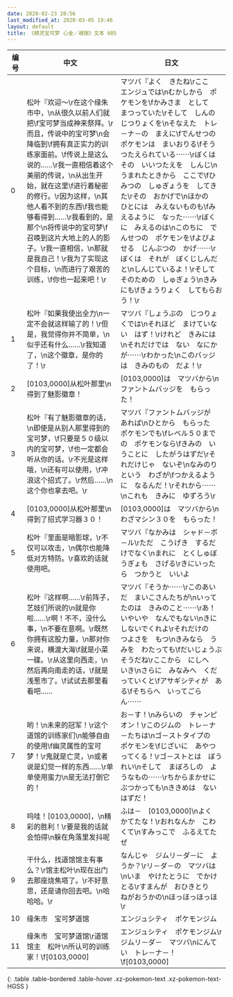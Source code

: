```yaml
---
date: 2020-02-23 20:56
last_modified_at: 2020-03-05 19:46
layout: default
title: 《精灵宝可梦 心金／魂银》文本 605
---
```

| 编号 | 中文 | 日文 |
| ---- | ---- | ---- |
| 0 | 松叶『欢迎～\r在这个缘朱市中，\n从很久以前人们就把\f宝可梦当成神来祭拜。\r而且，传说中的宝可梦\n会降临到\f拥有真正实力的训练家面前。\f传说上是这么说的……\r我一直相信着这个美丽的传说，\n从出生开始，就在这里\f进行着秘密的修行。\r因为这样，\n其他人看不到的东西\f我也能够看得到……\r我看到的，是那个\n将传说中的宝可梦\f召唤到这片大地上的人的影子。\r我一直相信，\n那就是我自己！\r我为了实现这个目标，\n而进行了艰苦的训练，\f你也一起来吧！\r | マツバ『よく　きたね\rここ　エンジュでは\nむかしから　ポケモンを\fかみさま　として　まつっていた\rそして　しんの　じつりょくを\nそなえた　トレ－ナ－の　まえに\fでんせつの　ポケモンは　まいおりる\fそう　つたえられている⋯⋯\rぼくは　その　いいつたえを　しんじ\nうまれたときから　ここで\fひみつの　しゅぎょうを　してきた\rその　おかげで\nほかの　ひとには　みえないものも\fみえるように　なった⋯⋯\rぼくに　みえるのは\nこのちに　でんせつの　ポケモンを\fよびよせる　じんぶつの　かげ⋯⋯\rぼくは　それが　ぼくじしんだと\nしんじているよ！\rそして　そのための　しゅぎょう\nきみ　にも\fきょうりょく　してもらおう！\r |
| 1 | 松叶『如果我使出全力\n一定不会就这样输了的！\r但是，我觉得你并不简单，\n似乎还有什么……\r我知道了，\n这个徽章，是你的了！\r | マツバ『しょうぶの　じつりょくでは\nそれほど　まけていない　はず！\rけれど　きみには\nそれだけでは　ない　なにかが⋯⋯\rわかった\nこのバッジは　きみのもの　だよ！\r |
| 2 | [0103,0000]从松叶那里\n得到了魅影徽章！ | [0103,0000]は　マツバから\nファントムバッジを　もらった！ |
| 3 | 松叶『有了魅影徽章的话，\n即使是从别人那里得到的宝可梦，\f只要是５０级以内的宝可梦，\f也一定都会听从你的话。\r不光是这样哦，\n还有可以使用，\f冲浪这个招式了。\r然后……\n这个你也拿去吧。\r | マツバ『ファントムバッジが　あれば\nひとから　もらった　ポケモンでも\fレベル５０までの　ポケモンなら\fきみの　いうことに　したがうはずだ\rそれだけじゃ　ないぞ\nなみのり　という　わざが\fつかえるように　なるんだ！\rそれから⋯⋯\nこれも　きみに　ゆずろう\r |
| 4 | [0103,0000]从松叶那里\n得到了招式学习器３０！ | [0103,0000]は　マツバから\nわざマシン３０を　もらった！ |
| 5 | 松叶『里面是暗影球，\r不仅可以攻击，\n偶尔也能降低对方特防。\r喜欢的话就使用吧。 | マツバ『なかみは　シャド－ボ－ル\rただ　こうげき　するだけでなく\nまれに　とくしゅぼうぎょも　さげる\rきにいったら　つかうと　いいよ |
| 6 | 松叶『这样啊……\r前阵子，艺妓们所说的\n就是你啦……\r啊！不不，没什么事，\n不要在意啊。\r既然你拥有这股力量，\n那对你来说，横渡大海\f就是小菜一碟。\r从这里向西走，\n然后再向南走的话，\f就是浅葱市了。\f试试去那里看看吧…… | マツバ『そうか⋯⋯\rこのあいだ　まいこさんたちが\nいってたのは　きみのこと⋯⋯\rあ！　いやいや　なんでもない\nきにしないでくれよ\rそれだけの　つよさを　もつ\nきみなら　うみを　わたっても\fだいじょうぶそうだね\rここから　にしへ　いき\nさらに　みなみへ　くだっていくと\fアサギシティが　ある\fそちらへ　いってごらん⋯⋯ |
| 7 | 哟！\n未来的冠军！\r这个道馆的训练家们\n能够自由的使用\f幽灵属性的宝可梦！\r鬼就是亡灵，\n或者说是幻觉一样的东西……\r单单使用蛮力\n是无法打倒它的！ | お－す！\nみらいの　チャンピオン！\rこのジムの　トレ－ナ－たちは\nゴ－ストタイプの　ポケモンを\fじざいに　あやつってくる！\rゴ－ストとは　ぼうれい\nそして　まぼろしの　ようなもの⋯⋯\rちからまかせに　ぶつかっても\nききめは　ないはずだ！ |
| 8 | 呜哇！[0103,0000]，\n精彩的胜利！\r要是我的话就会怕得\n躲在角落里发抖呢 | ふは－　[0103,0000]\nよく　かてたな！\rおれなんか　こわくて\nすみっこで　ふるえてたぜ |
| 9 | 干什么，找道馆馆主有事么？\r馆主松叶\n现在出门去那座烧焦塔了。\r不好意思，还是请你回去吧。\n哈哈哈。\r | なんじゃ　ジムリ－ダ－に　ようか？\rリ－ダ－の　マツバは\nいま　やけたとうに　でかけとる\rすまんが　おひきとり　ねがおうかの\nほっほっほっほ\r |
| 10 | 缘朱市　宝可梦道馆 | エンジュシティ　ポケモンジム |
| 11 | 缘朱市　宝可梦道馆\r道馆馆主　松叶\n所认可的训练家！\f[0103,0000] | エンジュシティ　ポケモンジム\rジムリ－ダ－　マツバ\nにんてい　トレ－ナ－！\f[0103,0000] |
{: .table .table-bordered .table-hover .xz-pokemon-text .xz-pokemon-text-HGSS }